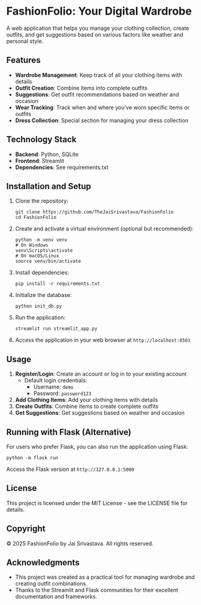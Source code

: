 # FashionFolio: Your Digital Wardrobe

A web application that helps you manage your clothing collection, create outfits, and get suggestions based on various factors like weather and personal style.

## Features

- **Wardrobe Management**: Keep track of all your clothing items with details
- **Outfit Creation**: Combine items into complete outfits
- **Suggestions**: Get outfit recommendations based on weather and occasion
- **Wear Tracking**: Track when and where you've worn specific items or outfits
- **Dress Collection**: Special section for managing your dress collection

## Technology Stack

- **Backend**: Python, SQLite
- **Frontend**: Streamlit
- **Dependencies**: See requirements.txt

## Installation and Setup

1. Clone the repository:
   ```
   git clone https://github.com/TheJaiSrivastava/FashionFolio
   cd FashionFolio
   ```

2. Create and activate a virtual environment (optional but recommended):
   ```
   python -m venv venv
   # On Windows
   venv\Scripts\activate
   # On macOS/Linux
   source venv/bin/activate
   ```

3. Install dependencies:
   ```
   pip install -r requirements.txt
   ```

4. Initialize the database:
   ```
   python init_db.py
   ```

5. Run the application:
   ```
   streamlit run streamlit_app.py
   ```

6. Access the application in your web browser at `http://localhost:8501`

## Usage

1. **Register/Login**: Create an account or log in to your existing account
   - Default login credentials: 
     - Username: `demo`
     - Password: `password123`
2. **Add Clothing Items**: Add your clothing items with details
3. **Create Outfits**: Combine items to create complete outfits
4. **Get Suggestions**: Get suggestions based on weather and occasion

## Running with Flask (Alternative)

For users who prefer Flask, you can also run the application using Flask:

```
python -m flask run
```

Access the Flask version at `http://127.0.0.1:5000`

## License

This project is licensed under the MIT License - see the LICENSE file for details.

## Copyright

© 2025 FashionFolio by Jai Srivastava. All rights reserved.

## Acknowledgments

- This project was created as a practical tool for managing wardrobe and creating outfit combinations.
- Thanks to the Streamlit and Flask communities for their excellent documentation and frameworks. 
